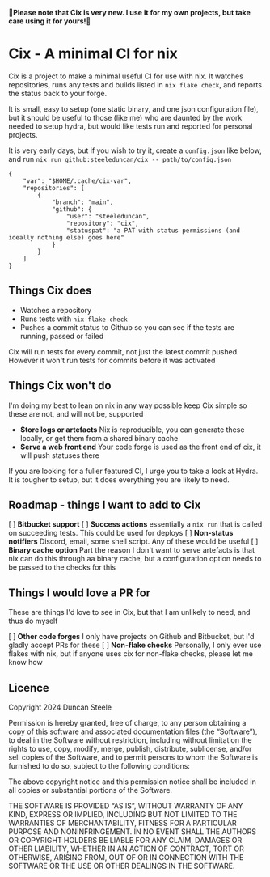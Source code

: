 **🚧Please note that Cix is very new. I use it for my own projects, but take care using it for yours!🚧**

# Cix - A minimal CI for nix

Cix is a project to make a minimal useful CI for use with nix.
It watches repositories, runs any tests and builds listed in `nix flake check`, and reports the status back to your forge.

It is small, easy to setup (one static binary, and one json configuration file), but it should be useful to those (like me) who are daunted by the work needed to setup hydra, but would like tests run and reported for personal projects.

It is very early days, but if you wish to try it, create a `config.json` like below, and run `nix run github:steeleduncan/cix -- path/to/config.json`

```
{
    "var": "$HOME/.cache/cix-var",
    "repositories": [
        {
            "branch": "main",
            "github": {
                "user": "steeleduncan",
                "repository": "cix",
                "statuspat": "a PAT with status permissions (and ideally nothing else) goes here"
            }
        }
    ]
}
```


## Things Cix does

- Watches a repository
- Runs tests with `nix flake check`
- Pushes a commit status to Github so you can see if the tests are running, passed or failed

Cix will run tests for every commit, not just the latest commit pushed. However it won't run tests for commits before it was activated

## Things Cix won't do

I'm doing my best to lean on nix in any way possible keep Cix simple so these are not, and will not be, supported

- **Store logs or artefacts** Nix is reproducible, you can generate these locally, or get them from a shared binary cache
- **Serve a web front end** Your code forge is used as the front end of cix, it will push statuses there

If you are looking for a fuller featured CI, I urge you to take a look at Hydra. It is tougher to setup, but it does everything you are likely to need.

## Roadmap - things I want to add to Cix

[ ] **Bitbucket support**
[ ] **Success actions** essentially a `nix run` that is called on succeeding tests. This could be used for deploys
[ ] **Non-status notifiers** Discord, email, some shell script. Any of these would be useful
[ ] **Binary cache option** Part the reason I don't want to serve artefacts is that nix can do this through aa binary cache, but a configuration option needs to be passed to the checks for this

## Things I would love a PR for

These are things I'd love to see in Cix, but that I am unlikely to need, and thus do myself

[ ] **Other code forges** I only have projects on Github and Bitbucket, but i'd gladly accept PRs for these
[ ] **Non-flake checks** Personally, I only ever use flakes with nix, but if anyone uses cix for non-flake checks, please let me know how

## Licence

Copyright 2024 Duncan Steele

Permission is hereby granted, free of charge, to any person obtaining a copy of this software and associated documentation files (the “Software”), to deal in the Software without restriction, including without limitation the rights to use, copy, modify, merge, publish, distribute, sublicense, and/or sell copies of the Software, and to permit persons to whom the Software is furnished to do so, subject to the following conditions:

The above copyright notice and this permission notice shall be included in all copies or substantial portions of the Software.

THE SOFTWARE IS PROVIDED “AS IS”, WITHOUT WARRANTY OF ANY KIND, EXPRESS OR IMPLIED, INCLUDING BUT NOT LIMITED TO THE WARRANTIES OF MERCHANTABILITY, FITNESS FOR A PARTICULAR PURPOSE AND NONINFRINGEMENT. IN NO EVENT SHALL THE AUTHORS OR COPYRIGHT HOLDERS BE LIABLE FOR ANY CLAIM, DAMAGES OR OTHER LIABILITY, WHETHER IN AN ACTION OF CONTRACT, TORT OR OTHERWISE, ARISING FROM, OUT OF OR IN CONNECTION WITH THE SOFTWARE OR THE USE OR OTHER DEALINGS IN THE SOFTWARE.
